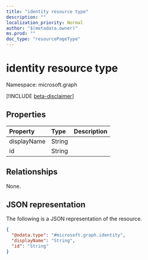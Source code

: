 ```yaml
---
title: "identity resource type"
description: ""
localization_priority: Normal
author: "$(metadata.owner)"
ms.prod: ""
doc_type: "resourcePageType"
---
```


# identity resource type

Namespace: microsoft.graph

[!INCLUDE [beta-disclaimer](../../includes/beta-disclaimer.md)]

## Properties

| Property    | Type   | Description |
| :---------- | :----- | :---------- |
| displayName | String |             |
| id          | String |             |

## Relationships

None.

## JSON representation

The following is a JSON representation of the resource.

<!-- {
  "blockType": "resource",
  "@odata.type": "microsoft.graph.identity",
}
-->

```json
{
  "@odata.type": "#microsoft.graph.identity",
  "displayName": "String",
  "id": "String"
}
```
